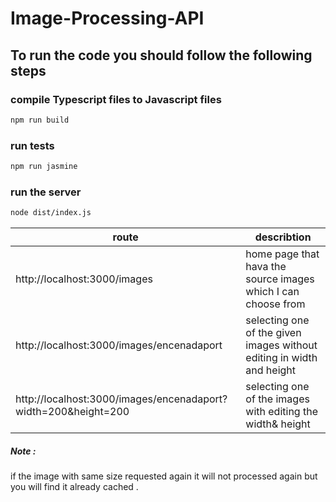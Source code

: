# Image-Processing-API

## To run the code you should follow the following steps

### compile Typescript files to Javascript files 
```sh
npm run build
```

### run tests
```sh
npm run jasmine
```
### run the server 
```sh
node dist/index.js
```


| route | describtion |
| ------ | ------ |
| http://localhost:3000/images | home page that hava the source images which I can choose from |
| http://localhost:3000/images/encenadaport | selecting one of the given images without editing in width and height  |
| http://localhost:3000/images/encenadaport?width=200&height=200  | selecting one of the images with editing the width& height  |


##### Note :
if the image with same size requested again it will not processed again but you will find it already cached .

